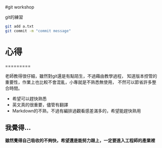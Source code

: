#git workshop

git的練習

```bash
git add a.txt
git commit -m "commit message"
```
# 心得
=========

老師教得很仔細，雖然對git還是有點陌生，不過藉由教學過程，
知道版本控管的重要性，作業上也比較不會混亂，小專就是不熟悉無使用，
不然可以節省許多整合時間。

* 希望可以趕快熟悉
* 英文真的很重要，儘管有翻譯
* Markdown的不熟，不過有編排過觀看感差滿多的，希望能趕快熟用

## 我覺得...

**雖然覺得自己吸收的不夠快，希望還是能努力跟上，一定要進入工程師的產業裡** 